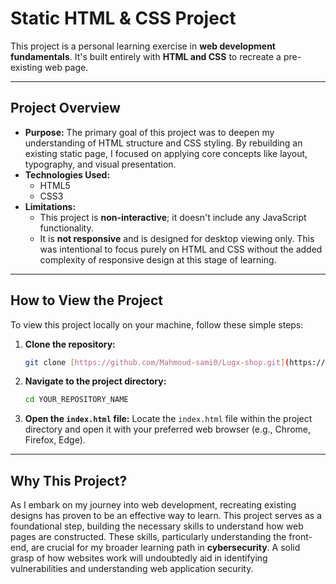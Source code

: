# Static HTML & CSS Project

This project is a personal learning exercise in **web development fundamentals**. It's built entirely with **HTML and CSS** to recreate a pre-existing web page.

---

## Project Overview

* **Purpose:** The primary goal of this project was to deepen my understanding of HTML structure and CSS styling. By rebuilding an existing static page, I focused on applying core concepts like layout, typography, and visual presentation.
* **Technologies Used:**
    * HTML5
    * CSS3
* **Limitations:**
    * This project is **non-interactive**; it doesn't include any JavaScript functionality.
    * It is **not responsive** and is designed for desktop viewing only. This was intentional to focus purely on HTML and CSS without the added complexity of responsive design at this stage of learning.

---

## How to View the Project

To view this project locally on your machine, follow these simple steps:

1.  **Clone the repository:**
    ```bash
    git clone [https://github.com/Mahmoud-sami0/Lugx-shop.git](https://github.com/Mahmoud-sami0/Lugx-shop.git)
    ```

2.  **Navigate to the project directory:**
    ```bash
    cd YOUR_REPOSITORY_NAME
    ```

3.  **Open the `index.html` file:**
    Locate the `index.html` file within the project directory and open it with your preferred web browser (e.g., Chrome, Firefox, Edge).

---

## Why This Project?

As I embark on my journey into web development, recreating existing designs has proven to be an effective way to learn. This project serves as a foundational step, building the necessary skills to understand how web pages are constructed. These skills, particularly understanding the front-end, are crucial for my broader learning path in **cybersecurity**. A solid grasp of how websites work will undoubtedly aid in identifying vulnerabilities and understanding web application security.
